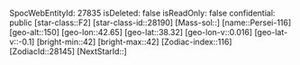 ﻿---
location: [38.32,42.65,150]
type: Station
tags:
- astro/Star

---
SpocWebEntityId: 27835
isDeleted: false
isReadOnly: false
confidential: public
[star-class::F2]
[star-class-id::28190]
[Mass-sol::]
[name::Persei-116]
[geo-alt::150]
[geo-lon::42.65]
[geo-lat::38.32]
[geo-lon-v::0.016]
[geo-lat-v::-0.1]
[bright-min::42]
[bright-max::42]
[Zodiac-index::116]
[ZodiacId::28145]
[NextStarId::]

